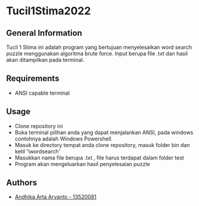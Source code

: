 # Tucil1Stima2022

## General Information
Tucil 1 Stima ini adalah program yang bertujuan menyelesaikan word search puzzle menggunakan algoritma brute force. Input berupa file .txt dan hasil akan ditampilkan pada terminal.

## Requirements
* ANSI capable terminal

## Usage
* Clone repository ini 
* Buka terminal pilihan anda yang dapat menjalankan ANSI, pada windows contohnya adalah Windows Powershell.
* Masuk ke directory tempat anda clone repository, masuk folder bin dan ketil '\wordsearch'
* Masukkan nama file berupa .txt , file harus terdapat dalam folder test
* Program akan mengeluarkan hasil penyelesaian puzzle

## Authors
* [Andhika Arta Aryanto - 13520081](https://github.com/dhikaarta)
